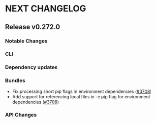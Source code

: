 # NEXT CHANGELOG

## Release v0.272.0

### Notable Changes

### CLI

### Dependency updates

### Bundles
* Fix processing short pip flags in environment dependencies ([#3708](https://github.com/databricks/cli/pull/3708))
* Add support for referencing local files in -e pip flag for environment dependencies ([#3708](https://github.com/databricks/cli/pull/3708))

### API Changes
